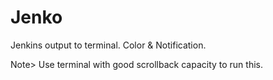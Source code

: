 # Jenko

Jenkins output to terminal.
Color & Notification.

Note> Use terminal with good scrollback capacity to run this. 
